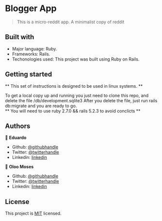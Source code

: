 # Blogger App

> This is a micro-reddit app. A minimalist copy of reddit

## Built with

- Major language: Ruby.
- Frameworks: Rails.
- Techonologies used: This project was built using Ruby on Rails.

## Getting started

** This set of instructions is designed to be used in linux systems. **

To get a local copy up and running you just need to clone this repo, and delete the file /db/development.sqlite3
After you delete the file, just run rails db:migrate and you are ready to go.<br/>
** You will need to use ruby 2.7.0 && rails 5.2.3 to avoid conclicts **


## Authors

👤 **Eduardo**

- Github: [@githubhandle](https://github.com/eduardoreisalvarenga)
- Twitter: [@twitterhandle](https://twitter.com/eduardodosrei11)
- Linkedin: [linkedin](https://www.linkedin.com/in/eduardo-alvarenga-44204818a/)


👤 **Oloo Moses**

- Github: [@githubhandle](https://github.com/oloomoses) 
- Twitter: [@twitterhandle](https://twitter.com/olooine)
- Linkedin: [linkedin](https://www.linkedin.com/in/oloo-moses-528bb1b3/)


## License

This project is [MIT](https://opensource.org/licenses/MIT) licensed.
